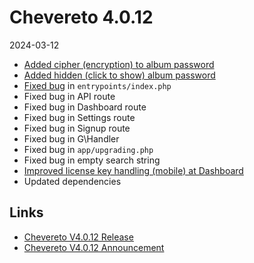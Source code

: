 # Chevereto 4.0.12

2024-03-12

- [Added cipher (encryption) to album password](https://chevereto.com/community/threads/chevereto-v4-0-12-announcement.15338/post-75805)
- [Added hidden (click to show) album password](https://chevereto.com/community/threads/chevereto-v4-0-12-announcement.15338/post-75806)
- [Fixed bug](https://chevereto.com/community/threads/chevereto-v4-0-12-announcement.15338/post-75807) in `entrypoints/index.php`
- Fixed bug in API route
- Fixed bug in Dashboard route
- Fixed bug in Settings route
- Fixed bug in Signup route
- Fixed bug in G\Handler
- Fixed bug in `app/upgrading.php`
- Fixed bug in empty search string
- [Improved license key handling (mobile) at Dashboard](https://chevereto.com/community/threads/chevereto-v4-0-12-announcement.15338/post-75808)
- Updated dependencies

## Links

- [Chevereto V4.0.12 Release](https://chevereto.com/community/threads/chevereto-v4-0-12.15339/)
- [Chevereto V4.0.12 Announcement](https://chevereto.com/community/threads/chevereto-v4-0-12-announcement.15338/)
